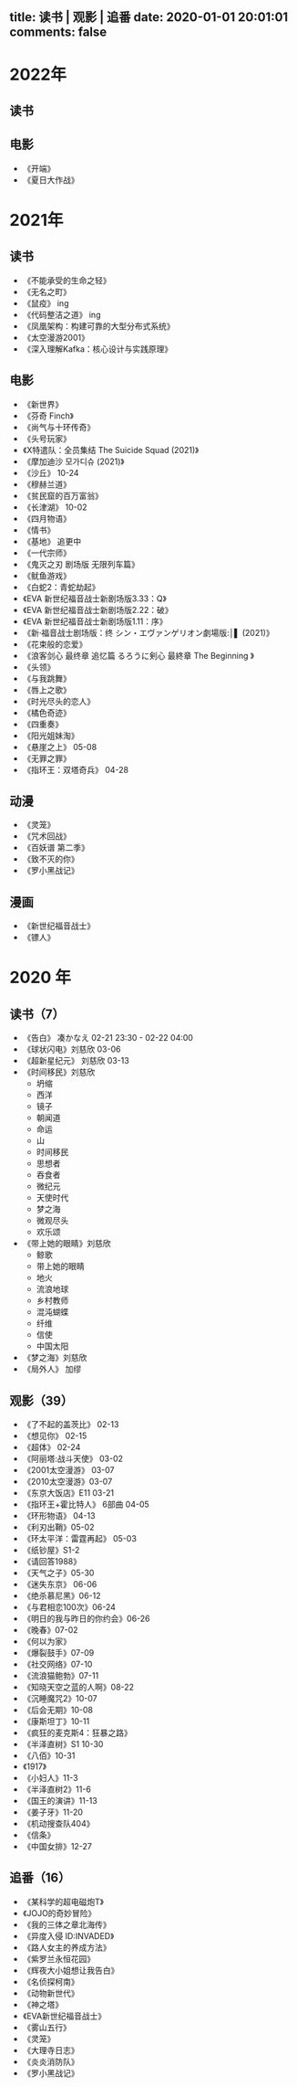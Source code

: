 title: 读书 | 观影 | 追番
date: 2020-01-01 20:01:01
comments: false
---
<!-- <img src="https://haif-cloud.oss-cn-beijing.aliyuncs.com/img/reading.jpg" width="60%"> -->

# 2022年

## 读书

## 电影

* 《开端》
* 《夏日大作战》

# 2021年

## 读书

* 《不能承受的生命之轻》
* 《无名之町》
* 《鼠疫》 ing
* 《代码整洁之道》 ing
* 《凤凰架构：构建可靠的大型分布式系统》
* 《太空漫游2001》
* 《深入理解Kafka：核心设计与实践原理》

## 电影

* 《新世界》
* 《芬奇 Finch》
* 《尚气与十环传奇》
* 《头号玩家》
* 《X特遣队：全员集结 The Suicide Squad (2021)》
* 《摩加迪沙 모가디슈 (2021)》
* 《沙丘》 10-24
* 《穆赫兰道》
* 《贫民窟的百万富翁》
* 《长津湖》 10-02
* 《四月物语》
* 《情书》
* 《基地》 追更中
* 《一代宗师》
* 《鬼灭之刃 剧场版 无限列车篇》
* 《鱿鱼游戏》
* 《白蛇2：青蛇劫起》
* 《EVA 新世纪福音战士新剧场版3.33：Q》
* 《EVA 新世纪福音战士新剧场版2.22：破》
* 《EVA 新世纪福音战士新剧场版1.11：序》
* 《新·福音战士剧场版：终 シン・エヴァンゲリオン劇場版:│▌ (2021)》
* 《花束般的恋爱》 
* 《浪客剑心 最终章 追忆篇 るろうに剣心 最終章 The Beginning 》
* 《头领》
* 《与我跳舞》
* 《唇上之歌》
* 《时光尽头的恋人》
* 《橘色奇迹》
* 《四重奏》
* 《阳光姐妹淘》
* 《悬崖之上》 05-08
* 《无罪之罪》
* 《指环王：双塔奇兵》 04-28

## 动漫

* 《灵笼》
* 《咒术回战》
* 《百妖谱 第二季》
* 《致不灭的你》
* 《罗小黑战记》

## 漫画

* 《新世纪福音战士》
* 《镖人》

#	2020 年

## 读书（7）

* 《告白》 凑かなえ      02-21 23:30 - 02-22 04:00  
* 《球状闪电》刘慈欣     03-06 
* 《超新星纪元》 刘慈欣  03-13
* 《时间移民》刘慈欣 
  * 坍缩
  * 西洋
  * 镜子
  * 朝闻道
  * 命运
  * 山
  * 时间移民
  * 思想者
  * 吞食者
  * 微纪元
  * 天使时代
  * 梦之海
  * 微观尽头
  * 欢乐颂
* 《带上她的眼睛》刘慈欣 
  * 鲸歌
  * 带上她的眼睛
  * 地火
  * 流浪地球
  * 乡村教师
  * 混沌蝴蝶
  * 纤维
  * 信使
  * 中国太阳
* 《梦之海》刘慈欣 
* 《局外人》 加缪


## 观影（39）

* 《了不起的盖茨比》 02-13
* 《想见你》 02-15
* 《超体》 02-24
* 《阿丽塔:战斗天使》 03-02
* 《2001太空漫游》 03-07
* 《2010太空漫游》03-07
* 《东京大饭店》E11 03-21
* 《指环王+霍比特人》 6部曲 04-05
* 《环形物语》 04-13
* 《利刃出鞘》05-02
* 《环太平洋：雷霆再起》 05-03
* 《纸钞屋》S1-2
* 《请回答1988》
* 《天气之子》05-30
* 《迷失东京》 06-06
* 《绝杀慕尼黑》06-12
* 《与君相恋100次》06-24
* 《明日的我与昨日的你约会》06-26
* 《晚春》07-02
* 《何以为家》
* 《爆裂鼓手》07-09
* 《社交网络》07-10
* 《流浪猫鲍勃》07-11
* 《知晓天空之蓝的人啊》08-22
* 《沉睡魔咒2》10-07
* 《后会无期》10-08
* 《康斯坦丁》10-11
* 《疯狂的麦克斯4：狂暴之路》
* 《半泽直树》S1 10-30
* 《八佰》10-31
* 《1917》
* 《小妇人》11-3
* 《半泽直树2》11-6
* 《国王的演讲》11-13
* 《姜子牙》11-20
* 《机动搜查队404》
* 《信条》
* 《中国女排》12-27

## 追番（16）

* 《某科学的超电磁炮T》
* 《JOJO的奇妙冒险》
* 《我的三体之章北海传》
* 《异度入侵 ID:INVADED》
* 《路人女主的养成方法》
* 《紫罗兰永恒花园》
* 《辉夜大小姐想让我告白》
* 《名侦探柯南》
* 《动物新世代》
* 《神之塔》
* 《EVA新世纪福音战士》
* 《雾山五行》
* 《灵笼》
* 《大理寺日志》
* 《炎炎消防队》
* 《罗小黑战记》
